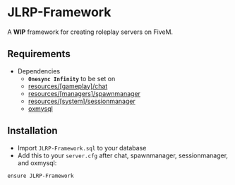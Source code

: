 # JLRP-Framework
A <b>WIP</b> framework for creating roleplay servers on FiveM.

## Requirements

* Dependencies
  * <b>`Onesync Infinity`</b> to be set on
  * [resources/[gameplay]/chat](https://github.com/citizenfx/cfx-server-data)
  * [resources/[managers]/spawnmanager](https://github.com/citizenfx/cfx-server-data)
  * [resources/[system]/sessionmanager](https://github.com/citizenfx/cfx-server-data)
  * [oxmysql](https://github.com/overextended/oxmysql)

## Installation
- Import `JLRP-Framework.sql` to your database
- Add this to your `server.cfg` after chat, spawnmanager, sessionmanager, and oxmysql:

```
ensure JLRP-Framework
```
